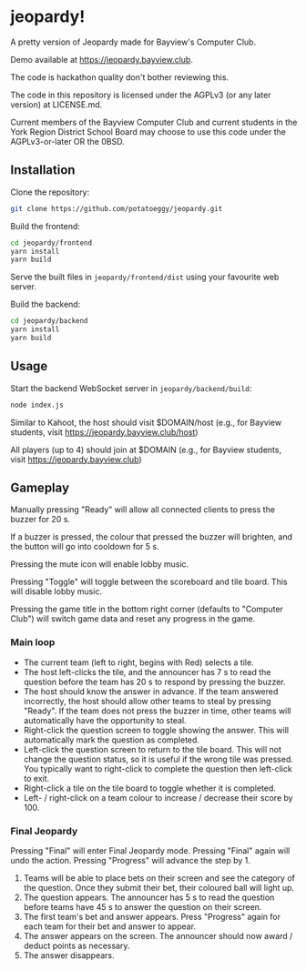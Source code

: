 # jeopardy!

A pretty version of Jeopardy made for Bayview's Computer Club.

Demo available at https://jeopardy.bayview.club.

The code is hackathon quality don't bother reviewing this.

The code in this repository is licensed under the AGPLv3 (or any later version) at LICENSE.md.

Current members of the Bayview Computer Club and current students in the York Region District School Board may choose to use this code under the AGPLv3-or-later OR the 0BSD.

## Installation

Clone the repository:

```sh
git clone https://github.com/potatoeggy/jeopardy.git
```

Build the frontend:

```sh
cd jeopardy/frontend
yarn install
yarn build
```

Serve the built files in `jeopardy/frontend/dist` using your favourite web server.

Build the backend:

```sh
cd jeopardy/backend
yarn install
yarn build
```

## Usage

Start the backend WebSocket server in `jeopardy/backend/build`:

```sh
node index.js
```

Similar to Kahoot, the host should visit $DOMAIN/host (e.g., for Bayview students, visit https://jeopardy.bayview.club/host)

All players (up to 4) should join at $DOMAIN (e.g., for Bayview students, visit https://jeopardy.bayview.club)

## Gameplay

Manually pressing "Ready" will allow all connected clients to press the buzzer for 20 s.

If a buzzer is pressed, the colour that pressed the buzzer will brighten, and the button will go into cooldown for 5 s.

Pressing the mute icon will enable lobby music.

Pressing "Toggle" will toggle between the scoreboard and tile board. This will disable lobby music.

Pressing the game title in the bottom right corner (defaults to "Computer Club") will switch game data and reset any progress in the game.

### Main loop

 - The current team (left to right, begins with Red) selects a tile.
 - The host left-clicks the tile, and the announcer has 7 s to read the question before the team has 20 s to respond by pressing the buzzer.
 - The host should know the answer in advance. If the team answered incorrectly, the host should allow other teams to steal by pressing "Ready". If the team does not press the buzzer in time, other teams will automatically have the opportunity to steal.
 - Right-click the question screen to toggle showing the answer. This will automatically mark the question as completed.
 - Left-click the question screen to return to the tile board. This will not change the question status, so it is useful if the wrong tile was pressed. You typically want to right-click to complete the question then left-click to exit.
 - Right-click a tile on the tile board to toggle whether it is completed.
 - Left- / right-click on a team colour to increase / decrease their score by 100.

### Final Jeopardy

Pressing "Final" will enter Final Jeopardy mode. Pressing "Final" again will undo the action. Pressing "Progress" will advance the step by 1.

1. Teams will be able to place bets on their screen and see the category of the question. Once they submit their bet, their coloured ball will light up.
2. The question appears. The announcer has 5 s to read the question before teams have 45 s to answer the question on their screen.
3. The first team's bet and answer appears. Press "Progress" again for each team for their bet and answer to appear.
4. The answer appears on the screen. The announcer should now award / deduct points as necessary.
5. The answer disappears.